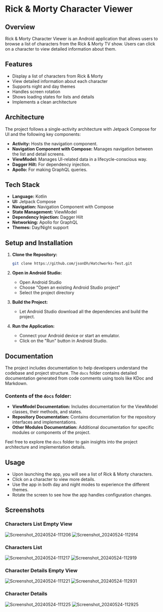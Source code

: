 # Rick & Morty Character Viewer

## Overview
Rick & Morty Character Viewer is an Android application that allows users to browse a list of characters from the Rick & Morty TV show. Users can click on a character to view detailed information about them.

## Features
- Display a list of characters from Rick & Morty
- View detailed information about each character
- Supports night and day themes
- Handles screen rotation
- Shows loading states for lists and details
- Implements a clean architecture

## Architecture
The project follows a single-activity architecture with Jetpack Compose for UI and the following key components:
- **Activity:** Hosts the navigation component.
- **Navigation Component with Compose:** Manages navigation between the list and detail screens.
- **ViewModel:** Manages UI-related data in a lifecycle-conscious way.
- **Dagger Hilt:** For dependency injection.
- **Apollo:** For making GraphQL queries.

## Tech Stack
- **Language:** Kotlin
- **UI:** Jetpack Compose
- **Navigation:** Navigation Component with Compose
- **State Management:** ViewModel
- **Dependency Injection:** Dagger Hilt
- **Networking:** Apollo for GraphQL
- **Themes:** Day/Night support


## Setup and Installation
  
1. **Clone the Repository:**
   ```sh
   git clone https://github.com/jsonDh/Hatchworks-Test.git
   ```
2. **Open in Android Studio:**
   - Open Android Studio
   - Choose "Open an existing Android Studio project"
   - Select the project directory

3. **Build the Project:**
   - Let Android Studio download all the dependencies and build the project.

4. **Run the Application:**
   - Connect your Android device or start an emulator.
   - Click on the "Run" button in Android Studio.
  
## Documentation

The project includes documentation to help developers understand the codebase and project structure. The `docs` folder contains detailed documentation generated from code comments using tools like KDoc and Markdown.

### Contents of the `docs` folder:

- **ViewModel Documentation:** Includes documentation for the ViewModel classes, their methods, and states.
- **Repository Documentation:** Contains documentation for the repository interfaces and implementations.
- **Other Modules Documentation:** Additional documentation for specific modules or components of the project.

Feel free to explore the `docs` folder to gain insights into the project architecture and implementation details.

## Usage
- Upon launching the app, you will see a list of Rick & Morty characters.
- Click on a character to view more details.
- Use the app in both day and night modes to experience the different themes.
- Rotate the screen to see how the app handles configuration changes.


## Screenshots

### Characters List Empty View
![Screenshot_20240524-111206](https://github.com/jsonDh/Hatchworks-Test/assets/10732606/ac4fb4b0-7c95-4da7-8afb-d00937b1ad91)
![Screenshot_20240524-112914](https://github.com/jsonDh/Hatchworks-Test/assets/10732606/d701dac7-3501-49b8-b3e6-140e4d06291c)

### Characters List
![Screenshot_20240524-111217](https://github.com/jsonDh/Hatchworks-Test/assets/10732606/0123eb63-a9a6-45c9-82ea-9857923c21bf)
![Screenshot_20240524-112919](https://github.com/jsonDh/Hatchworks-Test/assets/10732606/9dfa53c8-b68f-4e4f-8c76-5f7897a3e59d)

### Character Details Empty View
![Screenshot_20240524-111221](https://github.com/jsonDh/Hatchworks-Test/assets/10732606/22438c79-f0bc-46ca-8b03-fba6c8bec628)
![Screenshot_20240524-112931](https://github.com/jsonDh/Hatchworks-Test/assets/10732606/848df2f4-3990-4a52-be78-695cb3c91311)

### Character Details
![Screenshot_20240524-111225](https://github.com/jsonDh/Hatchworks-Test/assets/10732606/be933eb9-4a47-4b55-bc2b-0d15c4beb542)
![Screenshot_20240524-112925](https://github.com/jsonDh/Hatchworks-Test/assets/10732606/f06077f5-6b38-44a6-a131-b5501f32906e)


